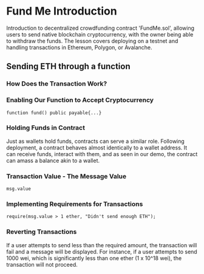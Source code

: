 # Fund Me Introduction

Introduction to decentralized crowdfunding contract 'FundMe.sol', allowing users to send native blockchain cryptocurrency, with the owner being able to withdraw the funds. The lesson covers deploying on a testnet and handling transactions in Ethereum, Polygon, or Avalanche.

## Sending ETH through a function

### How Does the Transaction Work?

### Enabling Our Function to Accept Cryptocurrency

```sol
function fund() public payable{...}
```

### Holding Funds in Contract

Just as wallets hold funds, contracts can serve a similar role. Following deployment, a contract behaves almost identically to a wallet address. It can receive funds, interact with them, and as seen in our demo, the contract can amass a balance akin to a wallet.

### Transaction Value - The Message Value

```sol
msg.value
```

### Implementing Requirements for Transactions

```sol
require(msg.value > 1 ether, "Didn't send enough ETH");

```

### Reverting Transactions

If a user attempts to send less than the required amount, the transaction will fail and a message will be displayed. For instance, if a user attempts to send 1000 wei, which is significantly less than one ether (1 x 10^18 wei), the transaction will not proceed.

